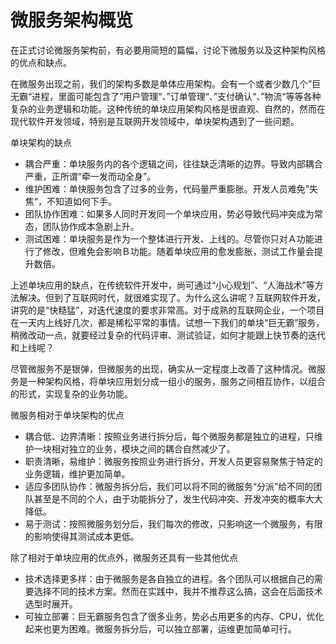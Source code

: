 # 微服务架构概览

在正式讨论微服务架构前，有必要用简短的篇幅，讨论下微服务以及这种架构风格的优点和缺点。

在微服务出现之前，我们的架构多数是单体应用架构。会有一个或者少数几个”巨无霸“进程，里面可能包含了”用户管理“、”订单管理“、”支付确认“、”物流“等等各种复杂的业务逻辑和功能。这种传统的单块应用架构风格是很直观、自然的，然而在现代软件开发领域，特别是互联网开发领域中，单块架构遇到了一些问题。

单块架构的缺点
* 耦合严重：单块服务内的各个逻辑之间，往往缺乏清晰的边界。导致内部耦合严重，正所谓“牵一发而动全身”。
* 维护困难：单快服务包含了过多的业务，代码量严重膨胀。开发人员难免”失焦“，不知道如何下手。
* 团队协作困难：如果多人同时开发同一个单块应用，势必导致代码冲突成为常态，团队协作成本急剧上升。
* 测试困难：单块服务是作为一个整体进行开发、上线的。尽管你只对Ａ功能进行了修改，但难免会影响Ｂ功能。随着单块应用的愈发膨胀，测试工作量会提升数倍。

上述单块应用的缺点，在传统软件开发中，尚可通过“小心规划”、“人海战术”等方法解决。但到了互联网时代，就很难实现了。为什么这么讲呢？互联网软件开发，讲究的是“快糙猛”，对迭代速度的要求非常高。对于成熟的互联网企业，一个项目在一天内上线好几次，都是稀松平常的事情。试想一下我们的单块“巨无霸”服务，稍微改动一点，就要经过复杂的代码评审、测试验证，如何才能跟上快节奏的迭代和上线呢？

尽管微服务不是银弹，但微服务的出现，确实从一定程度上改善了这种情况。微服务是⼀种架构⻛格，将单块应⽤划分成⼀组⼩的服务，服务之间相互协作，以组合的形式，实现复杂的业务功能。

微服务相对于单块架构的优点
* 耦合低、边界清晰：按照业务进行拆分后，每个微服务都是独立的进程，只维护一块相对独立的业务，模块之间的耦合自然减少了。
* 职责清晰，易维护：微服务按照业务进行拆分，开发人员更容易聚焦于特定的业务逻辑，维护更加简单。
* 适应多团队协作：微服务拆分后，我们可以将不同的微服务“分派”给不同的团队甚至是不同的个人，由于功能拆分了，发生代码冲突、开发冲突的概率大大降低。
* 易于测试：按照微服务划分后，我们每次的修改，只影响这一个微服务，有限的影响使得其测试成本更低。

除了相对于单块应用的优点外，微服务还具有一些其他优点
* 技术选择更多样：由于微服务是各自独立的进程。各个团队可以根据自己的需要选择不同的技术方案。然而在实践中，我并不推荐这么搞，这会在后面技术选型时展开。
* 可独立部署：巨无霸服务包含了很多业务，势必占用更多的内存、CPU，优化起来也更为困难。微服务拆分后，可以独立部署，运维更加简单可行。
